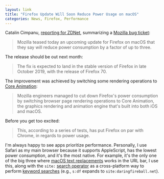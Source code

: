 ```yaml
---
layout: link
title: "Firefox Update Will Soon Reduce Power Usage on macOS"
categories: News, Firefox, Performance
---
```


Catalin Cimpanu, [reporting for ZDNet](https://www.zdnet.com/article/upcoming-firefox-update-will-decrease-power-usage-on-macos-by-up-to-three-times/), summarizing a [Mozilla bug ticket](https://bugzilla.mozilla.org/show_bug.cgi?id=1429522#):

> Mozilla teased today an upcoming update for Firefox on macOS that they say will reduce power consumption by a factor of up to three.

The release should be out next month:

> The fix is expected to land in the stable version of Firefox in late October 2019, with the release of Firefox 70.

The improvement was achieved by switching some rendering operations to [Core Animation](https://developer.apple.com/library/archive/documentation/Cocoa/Conceptual/CoreAnimation_guide/Introduction/Introduction.html):

> Mozilla engineers managed to cut down Firefox's power consumption by switching browser page rendering operations to Core Animation, the graphics rendering and animation engine that's built into both iOS and macOS.

Before you get too excited:

> This, according to a series of tests, has put Firefox on par with Chrome, in regards to power usage.

I'm always happy to see apps prioritize performance. Personally, I use Safari as my main browser because it supports AppleScript, has the lowest power consumption, and it's the most native. For example, it's the only one of the big three where [macOS text replacements](https://support.apple.com/guide/mac-help/replace-text-punctuation-documents-mac-mh35735/mac) works in the URL bar, I use this, along with the `site:` [search operator](https://support.google.com/websearch/answer/2466433) as a cross-platform way to perform [keyword searches](https://support.mozilla.org/en-US/kb/how-search-from-address-bar?redirectlocale=en-US&redirectslug=Smart+keywords) (e.g., `s:df` expands to `site:daringfireball.net`).

